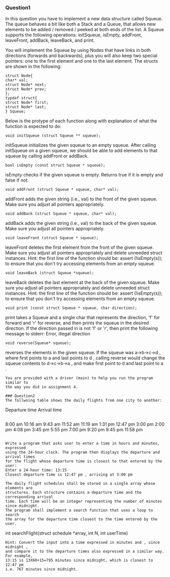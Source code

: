 ### Question1
In this question you have to implement a new data structure called Squeue.
The queue behaves a bit like both a Stack and a Queue, that allows new elements
to be added / removed / peeked at both ends of the list. A Squeue supports the
following operations: initSqueue, isEmpty, addFront, leaveFront, addBack, leaveBack,
and print.

You will implement the Squeue by using Nodes that have links in both directions (forwards and
backwards), plus you will also keep two special pointers: one to the first element and one to
the last element. The structs are shown in the following:

```
struct Node{
char* val;
struct Node* next;
struct Node* prev;
};
typdef struct{
struct Node* first;
struct Node* last;
} Squeue;
```

Below is the protype of each function along with explanation of what the function is
expected to do:
```
void initSqueue (struct Squeue ** squeue);

```
initSqueue initializes the given squeue to an empty squeue. After calling 
initSqueue on a given squeue, we should be able to add elements to that squeue
by calling addFront or addBack.

```
bool isEmpty (const struct Squeue * squeue);
```
isEmpty checks if the given squeue is empty. Returns true if it is empty and 
false if not.

```
void addFront (struct Squeue * squeue, char* val);
```
addFront adds the given string (i.e., val) to the front of the given squeue.
Make sure you adjust all pointers appropriately.

```
void addBack (struct Squeue * squeue, char* val);
```
addBack adds the given string (i.e., val) to the back of the given squeue.
Make sure you adjust all pointers appropriately.

```
void leaveFront (struct Squeue * squeue);
```
leaveFront deletes the first element from the front of the given squeue.
Make sure you adjust all pointers appropriately and delete unneeded struct 
instances.
Hint: the first line of the function should be: assert (!isEmpty(s)); to ensure that you 
don't try accessing elements from an empty squeue.

```
void leaveBack (struct Squeue *squeue);
```
leaveBack deletes the last element at the back of the given squeue. Make sure you adjust 
all pointers appropriately and delete unneeded struct instances.
Hint: the first line of the function should be:
assert (!isEmpty(s)); to ensure that you don't try accessing elements from an empty squeue.

```
void print (const struct Squeue * squeue, char direction);
```
print takes a Squeue and a single char that represents the direction, 'f' for forward and 'r' for
reverse, and then prints the squeue in the desired direction. If the direction passed in is not 'f'
or 'r', then print the following message to stderr: Error, illegal direction <entered direction>

```
void reverse(Squeue* squeue);
```
reverses the elements in the given squeue. If the squeue was a->b->c->d , where first points to a
and last points to d , calling reverse would change the squeue contents to d->c->b->a , and make
first point to d and last point to a .
```
You are provided with a driver (main) to help you run the program similar to
the way you did in assignment 4.

### Question2
The follwoing table shows the daily flights from one city to another:
```
Departure time     Arrival time
```
```
 8:00 am 	   10:16 am 
 9:43 am 	   11:52 am 
11:19 am            1:31 pm 
12:47 pm	    3:00 pm
 2:00 pm 	    4:08 pm
 3:45 pm            5:55 pm
 7:00 pm 	    9:20 pm
 9:45 pm           11:58 pm
```

Write a program that asks user to enter a time in hours and minutes, expressed
using the 24-hour clock. The program then displays the departure and arrival times
for the flight whose departure time is closest to that entered by the user:
Enter a 24-hour time: 13:15
Closest departure time is 12:47 pm , arriving at 3:00 pm 

The daily flight schedules shall be stored in a single array whose elements are
structures. Each structure contains a departure time and the corresponding arrival
time. Each time will be an integer representing the number of minutes since midnight. 
The program shall implement a search function that uses a loop to search 
the array for the departure time closest to the time entered by the user.
```
int searchFlight(struct schedule *array, int N, int userTime)
```
Hint: Convert the input into a time expressed in minutes and , since midnight ,
and compare it to the departure times also expressed in a similar way. For example,
13:15 is 13X60+15=795 minutes since midnight, which is closest to 12:47 pm
i.e. 767 minutes since midnight.


